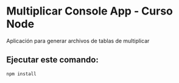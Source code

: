# Multiplicar Console App - Curso Node
Aplicación para generar archivos de tablas de multiplicar

## Ejecutar este comando:

```
npm install
```
